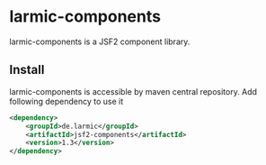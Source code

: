 # larmic-components

larmic-components is a JSF2 component library.

## Install

larmic-components is accessible by maven central repository. Add following dependency to use it

```xml
<dependency>
    <groupId>de.larmic</groupId>
	<artifactId>jsf2-components</artifactId>
	<version>1.3</version>
</dependency>
```


